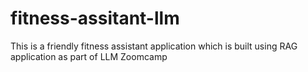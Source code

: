 # fitness-assitant-llm
This is a friendly fitness assistant application which is built using RAG application as part of LLM Zoomcamp
